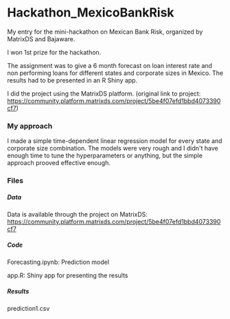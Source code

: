 # Hackathon_MexicoBankRisk
My entry for the mini-hackathon on Mexican Bank Risk, organized by MatrixDS and Bajaware.

I won 1st prize for the hackathon.

The assignment was to give a 6 month forecast on loan interest rate and non performing loans 
for different states and corporate sizes in Mexico. The results had to be presented in an 
R Shiny app.

I did the project using the MatrixDS platform. (original link to project: https://community.platform.matrixds.com/project/5be4f07efd1bbd4073390cf7)

### My approach
I made a simple time-dependent linear regression model for every state and corporate size combination.
The models were very rough and I didn't have enough time to tune the hyperparameters or anything,
but the simple approach prooved effective enough.

### Files
##### Data
Data is available through the project on MatrixDS: 
https://community.platform.matrixds.com/project/5be4f07efd1bbd4073390cf7

##### Code
Forecasting.ipynb:  Prediction model

app.R:              Shiny app for presenting the results

##### Results
prediction1.csv
